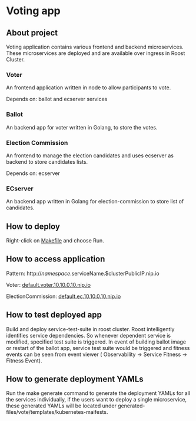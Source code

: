 # Voting app

## About project

Voting application contains various frontend and backend microservices. These microservices are deployed and are available over ingress in Roost Cluster.

### Voter

An frontend application written in node to allow participants to vote.

Depends on: ballot and ecserver services

### Ballot

An backend app for voter written in Golang, to store the votes.

### Election Commission

An frontend to manage the election candidates and uses ecserver as backend to store candidates lists.

Depends on: ecserver

### ECserver

An backend app written in Golang for election-commission to store list of candidates.

## How to deploy

Right-click on [Makefile](./Makefile) and choose Run.

## How to access application

Pattern: http://$namespace.$serviceName.$clusterPublicIP.nip.io

Voter: [default.voter.10.10.0.10.nip.io](http://default.voter.10.10.0.10.nip.io)

ElectionCommission: [default.ec.10.10.0.10.nip.io](default.ec.10.10.0.10.nip.io)

## How to test deployed app

Build and deploy service-test-suite in roost cluster.
Roost intelligently identifies service dependencies. So whenever dependent service is modified, specified test suite is triggered.
In event of building ballot image or restart of the ballot app, service test suite would be triggered and fitness events can be seen from event viewer ( Observability -> Service Fitness -> Fitness Event).

## How to generate deployment YAMLs

Run the make generate command to generate the deployment YAMLs for all the services individually, if the users want to deploy a single microservice, these generated YAMLs will be located under generated-files/vote/templates/kubernetes-maifests.
